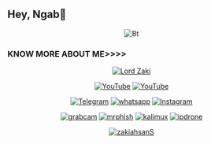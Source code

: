## Hey, Ngab👋
<p align="center"><img src="https://user-images.githubusercontent.com/49580304/110318584-81067880-7fc2-11eb-8391-152d308e7f2b.gif" alt="Bt">

### KNOW MORE ABOUT ME>>>>
<p align="center"><a href="https://github.com/zakiahsanS"><img title="Lord Zaki" src="https://github-readme-stats.vercel.app/api?username=zakiahsanS&show_icons=true&include_all_commits=true&theme=chartreuse-dark&cache_seconds=3200"></a>
</p>

<p align="center">
<a href="https://.com/githubprof"><img title="YouTube" src="https://img.shields.io/badge/zakiahsanS-brightgreen?style=for-the-badge&logo=github"></a>
<a href="https://.com/zakiahsanS"><img title="YouTube" src="https://img.shields.io/badge/Youtube MikazuMZ-red?style=for-the-badge&logo=Youtube"></a>
</p>

<p align="center">
<a href="https://.com/telegramchnl"><img title="Telegram" src="https://img.shields.io/badge/Telegram-black?style=for-the-badge&logo=Telegram"></a>
<a href="https://.com/hckrgroups"><img title="whatsapp" src="https://img.shields.io/badge/whatsapp-blue?style=for-the-badge&logo=whatsapp"></a>
<a href="https://.com/insgrm"><img title="Instagram" src="https://img.shields.io/badge/INSTAGRAM-purple?style=for-the-badge&logo=instagram"></a>
<p align="center">
<a href="https://github.com/zakiahsanS/grabcam"><img title="grabcam" src="https://github-readme-stats.vercel.app/api/pin/?username=zakiahsanS&repo=grabcam&theme=radical"></a>
<a href="https://github.com/zakiahsanS/mrphish"><img title="mrphish" src="https://github-readme-stats.vercel.app/api/pin/?username=zakiahsanS&repo=mrphish&theme=highcontrast"></a>
<a href="https://github.com/zakiahsanS/kalimux"><img title="kalimux" src="https://github-readme-stats.vercel.app/api/pin/?username=zakiahsanS&repo=kalimux&theme=vision-friendly-dark"></a>
<a href="https://github.com/zakiahsanS/ipdrone"><img title="ipdrone" src="https://github-readme-stats.vercel.app/api/pin/?username=zakiahsanS&repo=ipdrone&theme=highcontrast"></a>
</p>

<p align="center">
<a href="https://github.com/zakiahsanS"><img title="zakiahsanS" src="https://github-readme-stats.vercel.app/api/top-langs/?username=zakiahsanS&layout=compact"></a>
</p>
